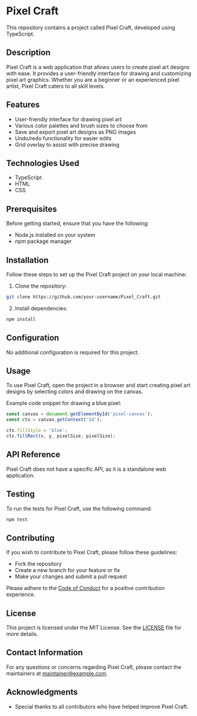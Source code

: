 # Pixel Craft

This repository contains a project called Pixel Craft, developed using TypeScript.

## Description

Pixel Craft is a web application that allows users to create pixel art designs with ease. It provides a user-friendly interface for drawing and customizing pixel art graphics. Whether you are a beginner or an experienced pixel artist, Pixel Craft caters to all skill levels.

## Features

- User-friendly interface for drawing pixel art
- Various color palettes and brush sizes to choose from
- Save and export pixel art designs as PNG images
- Undo/redo functionality for easier edits
- Grid overlay to assist with precise drawing

## Technologies Used

- TypeScript
- HTML
- CSS

## Prerequisites

Before getting started, ensure that you have the following:
- Node.js installed on your system
- npm package manager

## Installation

Follow these steps to set up the Pixel Craft project on your local machine:

1. Clone the repository:

```bash
git clone https://github.com/your-username/Pixel_Craft.git
```

2. Install dependencies:

```bash
npm install
```

## Configuration

No additional configuration is required for this project.

## Usage

To use Pixel Craft, open the project in a browser and start creating pixel art designs by selecting colors and drawing on the canvas.

Example code snippet for drawing a blue pixel:

```typescript
const canvas = document.getElementById('pixel-canvas');
const ctx = canvas.getContext('2d');

ctx.fillStyle = 'blue';
ctx.fillRect(x, y, pixelSize, pixelSize);
```

## API Reference

Pixel Craft does not have a specific API, as it is a standalone web application.

## Testing

To run the tests for Pixel Craft, use the following command:

```bash
npm test
```

## Contributing

If you wish to contribute to Pixel Craft, please follow these guidelines:
- Fork the repository
- Create a new branch for your feature or fix
- Make your changes and submit a pull request

Please adhere to the [Code of Conduct](CODE_OF_CONDUCT.md) for a positive contribution experience.

## License

This project is licensed under the MIT License. See the [LICENSE](LICENSE) file for more details.

## Contact Information

For any questions or concerns regarding Pixel Craft, please contact the maintainers at [maintainer@example.com](mailto:maintainer@example.com).

## Acknowledgments

- Special thanks to all contributors who have helped improve Pixel Craft.
